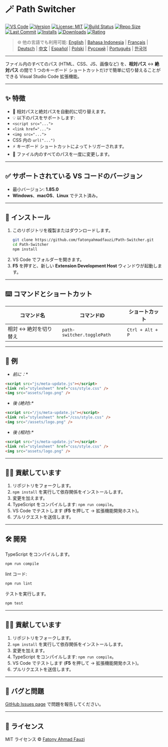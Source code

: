 # 🪄 Path Switcher

[![VS Code](https://img.shields.io/badge/VS%20Code-1.85.0+-blue.svg)](https://code.visualstudio.com/)
[![Version](https://img.shields.io/github/v/release/fatonyahmadfauzi/Path-Switcher?color=blue.svg)](https://github.com/fatonyahmadfauzi/Path-Switcher/releases)
[![License: MIT](https://img.shields.io/github/license/fatonyahmadfauzi/Path-Switcher?color=green.svg)](../../LICENSE)
[![Build Status](https://github.com/fatonyahmadfauzi/Path-Switcher/actions/workflows/main.yml/badge.svg)](https://github.com/fatonyahmadfauzi/Path-Switcher/actions)
[![Repo Size](https://img.shields.io/github/repo-size/fatonyahmadfauzi/Path-Switcher?color=yellow.svg)](https://github.com/fatonyahmadfauzi/Path-Switcher)
[![Last Commit](https://img.shields.io/github/last-commit/fatonyahmadfauzi/Path-Switcher?color=brightgreen.svg)](https://github.com/fatonyahmadfauzi/Path-Switcher/commits/main)
[![Installs](https://vsmarketplacebadges.dev/installs-short/fatonyahmadfauzi.path-switcher.svg)](https://marketplace.visualstudio.com/items?itemName=fatonyahmadfauzi.path-switcher)
[![Downloads](https://vsmarketplacebadges.dev/downloads-short/fatonyahmadfauzi.path-switcher.svg)](https://marketplace.visualstudio.com/items?itemName=fatonyahmadfauzi.path-switcher)
[![Rating](https://vsmarketplacebadges.dev/rating-short/fatonyahmadfauzi.path-switcher.svg)](https://marketplace.visualstudio.com/items?itemName=fatonyahmadfauzi.path-switcher)

> 🌐 他の言語でも利用可能: [English](../../README.md) | [Bahasa Indonesia](README-ID.md) | [Français](README-FR.md) | [Deutsch](README-DE.md) | [中文](README-ZH.md) | [Español](README-ES.md) | [Polski](README-PL.md) | [Русский](README-RU.md) | [Português](README-PT.md) | [한국어](README-KO.md)

---
ファイル内のすべてのパス (HTML、CSS、JS、画像など) を、**相対パス** ↔️ **絶対パス** の間で 1 つのキーボード ショートカットだけで簡単に切り替えることができる Visual Studio Code 拡張機能。
- --

## ✨ 特徴
- 🔁 相対パスと絶対パスを自動的に切り替えます。
- 💡 以下のパスをサポートします:
- `<script src="...">`
- `<link href="...">`
- `<img src="...">`
- CSS 内の `url("...")`
- ⚡ キーボード ショートカットによってトリガーされます。
- 🧭 ファイル内のすべてのパスを一度に変更します。
- --

## ✅ サポートされている VS コードのバージョン
- 最小バージョン: **1.85.0**
- **Windows**、**macOS**、**Linux** でテスト済み。
- --

## 🧩 インストール

1. このリポジトリを複製またはダウンロードします。
   ```bash
   git clone https://github.com/fatonyahmadfauzi/Path-Switcher.git
   cd Path-Switcher
   npm install
   ```
2. VS Code でフォルダーを開きます。
3. **F5** を押すと、新しい **Extension Development Host** ウィンドウが起動します。
- --

## ⌨️ コマンドとショートカット

|コマンド名 |コマンドID |ショートカット |
| --------------------------- | -------------------------- | ---------------- |
|相対 ↔️ 絶対を切り替え | `path-switcher.togglePath` | `Ctrl + Alt + P` |
- --

## 🧠 例
- *前に：**

```html
<script src="js/meta-update.js"></script>
<link rel="stylesheet" href="css/style.css" />
<img src="assets/logo.png" />
```
- *後 (絶対):**

```html
<script src="/js/meta-update.js"></script>
<link rel="stylesheet" href="/css/style.css" />
<img src="/assets/logo.png" />
```
- *後 (相対):**

```html
<script src="js/meta-update.js"></script>
<link rel="stylesheet" href="css/style.css" />
<img src="assets/logo.png" />
```
- --

## 🧑‍💻 貢献しています

1. リポジトリをフォークします。
2. `npm install` を実行して依存関係をインストールします。
3. 変更を加えます。
4. TypeScript をコンパイルします: `npm run compile`。
5. VS Code でテストします (**F5** を押して → 拡張機能開発ホスト)。
6. プルリクエストを送信します。
- --

## 🛠️ 開発

TypeScript をコンパイルします。

```bash
npm run compile
```

lint コード:

```bash
npm run lint
```

テストを実行します。

```bash
npm test
```
- --

## 🧑‍💻 貢献しています

1. リポジトリをフォークします。
2. `npm install` を実行して依存関係をインストールします。
3. 変更を加えます。
4. TypeScript をコンパイルします: `npm run compile`。
5. VS Code でテストします (**F5** を押して → 拡張機能開発ホスト)。
6. プルリクエストを送信します。
- --

## 🐞 バグと問題

[GitHub Issues page](https://github.com/fatonyahmadfauzi/Path-Switcher/issues) で問題を報告してください。
- --

## 🧾 ライセンス

MIT ライセンス © [Fatony Ahmad Fauzi](../../LICENSE)